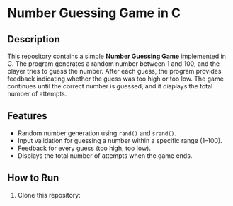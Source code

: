 # Number Guessing Game in C

## Description
This repository contains a simple **Number Guessing Game** implemented in C. The program generates a random number between 1 and 100, and the player tries to guess the number. After each guess, the program provides feedback indicating whether the guess was too high or too low. The game continues until the correct number is guessed, and it displays the total number of attempts.

## Features
- Random number generation using `rand()` and `srand()`.
- Input validation for guessing a number within a specific range (1–100).
- Feedback for every guess (too high, too low).
- Displays the total number of attempts when the game ends.

## How to Run
1. Clone this repository:
   ```bash

